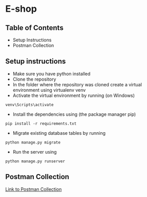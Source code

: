 # E-shop
## Table of Contents

- Setup Instructions
- Postman Collection
## Setup instructions
- Make sure you have python installed
- Clone the repository
- In the folder where the repository was cloned create a virtual environment using virtualenv venv
- Activate the virtual environment by running (on Windows)

```
venv\Scripts\activate
```

- Install the dependencies using (the package manager pip)

```
pip install -r requirements.txt 
```
- Migrate existing database tables by running

```
python manage.py migrate
```
- Run the server using
```
python manage.py runserver
```
## Postman Collection
[Link to Postman Collection](https://www.getpostman.com/collections/8312baad9f7fe13790a3)
